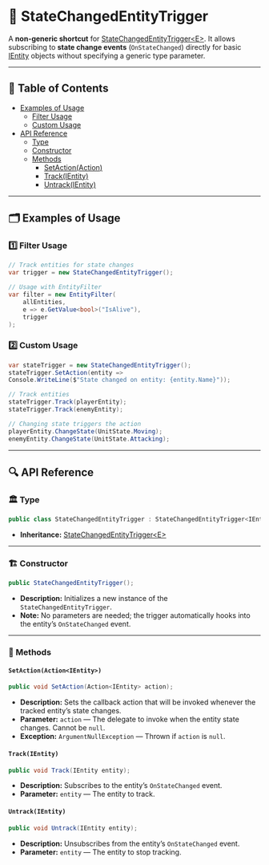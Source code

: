 # 🧩 StateChangedEntityTrigger

A **non-generic shortcut** for [StateChangedEntityTrigger\<E>](StateChangedEntityTrigger%601.md). It allows subscribing
to **state change events** (`OnStateChanged`) directly for basic [IEntity](../Entities/IEntity.md) objects without
specifying a generic type parameter.

---

## 📑 Table of Contents

- [Examples of Usage](#-examples-of-usage)
    - [Filter Usage](#ex1)
    - [Custom Usage](#ex2)
- [API Reference](#-api-reference)
    - [Type](#-type)
    - [Constructor](#-constructor)
    - [Methods](#-methods)
        - [SetAction(Action<IEntity>)](#setactionactionientity)
        - [Track(IEntity)](#trackientity)
        - [Untrack(IEntity)](#untrackientity)

---

## 🗂 Examples of Usage

<div id="ex1"></div>

### 1️⃣ Filter Usage

```csharp
// Track entities for state changes
var trigger = new StateChangedEntityTrigger();

// Usage with EntityFilter
var filter = new EntityFilter(
    allEntities,
    e => e.GetValue<bool>("IsAlive"),
    trigger
);
```

<div id="ex2"></div>

### 2️⃣ Custom Usage

```csharp
var stateTrigger = new StateChangedEntityTrigger();
stateTrigger.SetAction(entity =>
Console.WriteLine($"State changed on entity: {entity.Name}"));

// Track entities
stateTrigger.Track(playerEntity);
stateTrigger.Track(enemyEntity);

// Changing state triggers the action
playerEntity.ChangeState(UnitState.Moving);
enemyEntity.ChangeState(UnitState.Attacking);
```

---

## 🔍 API Reference

### 🏛️ Type <div id="-type"></div>

```csharp
public class StateChangedEntityTrigger : StateChangedEntityTrigger<IEntity>
```

- **Inheritance:** [StateChangedEntityTrigger\<E>](StateChangedEntityTrigger%601.md)

---

<div id="-constructor"></div>

### 🏗️ Constructor

```csharp
public StateChangedEntityTrigger();
```

- **Description:** Initializes a new instance of the `StateChangedEntityTrigger`.
- **Note:** No parameters are needed; the trigger automatically hooks into the entity’s `OnStateChanged` event.

---

### 🏹 Methods

#### `SetAction(Action<IEntity>)`

```csharp
public void SetAction(Action<IEntity> action);
```

- **Description:** Sets the callback action that will be invoked whenever the tracked entity’s state changes.
- **Parameter:** `action` — The delegate to invoke when the entity state changes. Cannot be `null`.
- **Exception:** `ArgumentNullException` — Thrown if `action` is `null`.

#### `Track(IEntity)`

```csharp
public void Track(IEntity entity);
```

- **Description:** Subscribes to the entity’s `OnStateChanged` event.
- **Parameter:** `entity` — The entity to track.

#### `Untrack(IEntity)`

```csharp
public void Untrack(IEntity entity);
```

- **Description:** Unsubscribes from the entity’s `OnStateChanged` event.
- **Parameter:** `entity` — The entity to stop tracking.